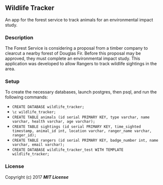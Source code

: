 ## Wildlife Tracker

An app for the forest service to track animals for an environmental impact study.

### Description

The Forest Service is considering a proposal from a timber company to clearcut a nearby forest of Douglas Fir. Before this proposal may be approved, they must complete an environmental impact study. This application was developed to allow Rangers to track wildlife sightings in the area.

### Setup

To create the necessary databases, launch postgres, then psql, and run the following commands:

* `CREATE DATABASE wildlife_tracker;`
* `\c wildlife_tracker;`
* `CREATE TABLE animals (id serial PRIMARY KEY, type varchar, name varchar, health varchar, age varchar);`
* `CREATE TABLE sightings (id serial PRIMARY KEY, time_sighted timestamp, animal_id int, location varchar, ranger_name varchar, ranger_id);`
* `CREATE TABLE rangers (id serial PRIMARY KEY, badge_number int, name varchar, email varchar);`
* `CREATE DATABASE wildlife_tracker_test WITH TEMPLATE wildlife_tracker;`

### License

Copyright (c) 2017 **_MIT License_**
